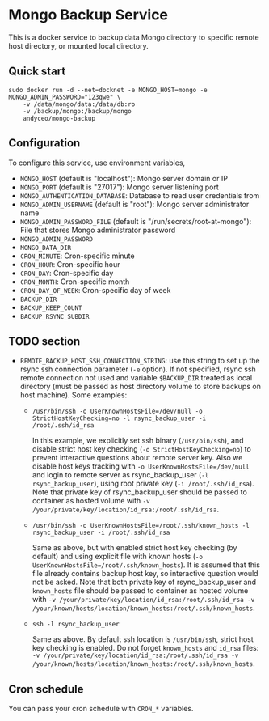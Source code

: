 # Mongo Backup Service

This is a docker service to backup data Mongo directory to specific remote host directory, or mounted local directory.


## Quick start

    sudo docker run -d --net=docknet -e MONGO_HOST=mongo -e MONGO_ADMIN_PASSWORD="123qwe" \
        -v /data/mongo/data:/data/db:ro
        -v /backup/mongo:/backup/mongo
        andyceo/mongo-backup


## Configuration

To configure this service, use environment variables,

- `MONGO_HOST` (default is "localhost"): Mongo server domain or IP
- `MONGO_PORT` (default is "27017"): Mongo server listening port
- `MONGO_AUTHENTICATION_DATABASE`: Database to read user credentials from
- `MONGO_ADMIN_USERNAME` (default is "root"): Mongo server administrator name
- `MONGO_ADMIN_PASSWORD_FILE` (default is "/run/secrets/root-at-mongo"): File that stores Mongo administrator password
- `MONGO_ADMIN_PASSWORD`
- `MONGO_DATA_DIR`
- `CRON_MINUTE`: Cron-specific minute
- `CRON_HOUR`: Cron-specific hour
- `CRON_DAY`: Cron-specific day
- `CRON_MONTH`: Cron-specific month
- `CRON_DAY_OF_WEEK`: Cron-specific day of week
- `BACKUP_DIR`
- `BACKUP_KEEP_COUNT`
- `BACKUP_RSYNC_SUBDIR`


## TODO section

- `REMOTE_BACKUP_HOST_SSH_CONNECTION_STRING`: use this string to set up the rsync ssh connection parameter (`-e` option). If not specified, rsync ssh remote connection not used and variable `$BACKUP_DIR` treated as local directory (must be passed as host directory volume to store backups on host machine). Some examples:

    - `/usr/bin/ssh -o UserKnownHostsFile=/dev/null -o StrictHostKeyChecking=no -l rsync_backup_user -i /root/.ssh/id_rsa`
    
        In this example, we explicitly set ssh binary (`/usr/bin/ssh`), and disable strict host key checking (`-o StrictHostKeyChecking=no`) to prevent interactive questions about remote server key. Also we disable host keys tracking with `-o UserKnownHostsFile=/dev/null` and login to remote server as rsync_backup_user (`-l rsync_backup_user`), using root private key (`-i /root/.ssh/id_rsa`). Note that private key of rsync_backup_user should be passed to container as hosted volume with `-v /your/private/key/location/id_rsa:/root/.ssh/id_rsa`.

    - `/usr/bin/ssh -o UserKnownHostsFile=/root/.ssh/known_hosts -l rsync_backup_user -i /root/.ssh/id_rsa`

        Same as above, but with enabled strict host key checking (by default) and using explicit file with known hosts (`-o UserKnownHostsFile=/root/.ssh/known_hosts`). It is assumed that this file already contains backup host key, so interactive question would not be asked. Note that both private key of rsync_backup_user and `known_hosts` file should be passed to container as hosted volume with `-v /your/private/key/location/id_rsa:/root/.ssh/id_rsa -v /your/known/hosts/location/known_hosts:/root/.ssh/known_hosts`.

    - `ssh -l rsync_backup_user`
    
        Same as above. By default ssh location is `/usr/bin/ssh`, strict host key checking is enabled. Do not forget `known_hosts` and `id_rsa` files: `-v /your/private/key/location/id_rsa:/root/.ssh/id_rsa -v /your/known/hosts/location/known_hosts:/root/.ssh/known_hosts`.


## Cron schedule

You can pass your cron schedule with `CRON_*` variables.
